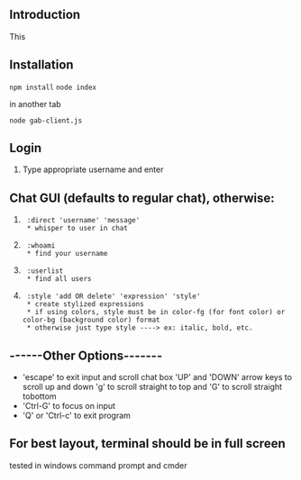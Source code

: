 ## Introduction
This 

## Installation

`npm install`
`node index`

in another tab

`node gab-client.js`

## Login

1) Type appropriate username and enter

## Chat GUI (defaults to regular chat), otherwise:

1)      :direct 'username' 'message'
        * whisper to user in chat
2)      :whoami 
        * find your username
3)      :userlist
        * find all users
4)      :style 'add OR delete' 'expression' 'style'
        * create stylized expressions
        * if using colors, style must be in color-fg (for font color) or color-bg (background color) format
        * otherwise just type style ----> ex: italic, bold, etc.

## ------Other Options-------
* 'escape' to exit input and scroll chat box
       'UP' and \'DOWN\' arrow keys to scroll up and down
        'g' to scroll straight to top and 'G' to scroll straight tobottom
* 'Ctrl-G' to focus on input
* 'Q' or 'Ctrl-c' to exit program

## For best layout, terminal should be in full screen
tested in windows command prompt and cmder
